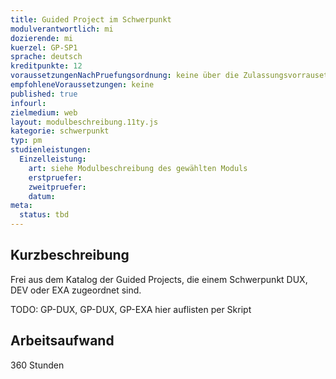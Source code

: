 ```yaml
---
title: Guided Project im Schwerpunkt
modulverantwortlich: mi
dozierende: mi
kuerzel: GP-SP1
sprache: deutsch
kreditpunkte: 12
voraussetzungenNachPruefungsordnung: keine über die Zulassungsvorrausetzungen zum Studium hinausgehenden
empfohleneVoraussetzungen: keine
published: true
infourl: 
zielmedium: web
layout: modulbeschreibung.11ty.js
kategorie: schwerpunkt
typ: pm
studienleistungen:
  Einzelleistung:
    art: siehe Modulbeschreibung des gewählten Moduls
    erstpruefer: 
    zweitpruefer: 
    datum:
meta:
  status: tbd    
---
```


## Kurzbeschreibung

Frei aus dem Katalog der Guided Projects, die einem Schwerpunkt DUX, DEV oder EXA zugeordnet sind.

TODO: GP-DUX, GP-DUX, GP-EXA hier auflisten per Skript

## Arbeitsaufwand
360 Stunden

